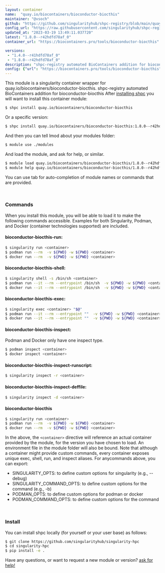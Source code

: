 ```yaml
---
layout: container
name:  "quay.io/biocontainers/bioconductor-biocthis"
maintainer: "@vsoch"
github: "https://github.com/singularityhub/shpc-registry/blob/main/quay.io/biocontainers/bioconductor-biocthis/container.yaml"
config_url: "https://raw.githubusercontent.com/singularityhub/shpc-registry/main/quay.io/biocontainers/bioconductor-biocthis/container.yaml"
updated_at: "2023-03-19 13:49:11.037720"
latest: "1.8.0--r42hdfd78af_0"
container_url: "https://biocontainers.pro/tools/bioconductor-biocthis"

versions:
 - "1.4.0--r41hdfd78af_0"
 - "1.8.0--r42hdfd78af_0"
description: "shpc-registry automated BioContainers addition for bioconductor-biocthis"
config: {"url": "https://biocontainers.pro/tools/bioconductor-biocthis", "maintainer": "@vsoch", "description": "shpc-registry automated BioContainers addition for bioconductor-biocthis", "latest": {"1.8.0--r42hdfd78af_0": "sha256:5c96c2db6946a0955f86a5e1890444233438605766baac513ce70af90179134c"}, "tags": {"1.4.0--r41hdfd78af_0": "sha256:2e6c6cd3faa0e5bd40c8a38b62f69278b9102a46f453dad4d7e0d94ccc6d8322", "1.8.0--r42hdfd78af_0": "sha256:5c96c2db6946a0955f86a5e1890444233438605766baac513ce70af90179134c"}, "docker": "quay.io/biocontainers/bioconductor-biocthis"}
---
```


This module is a singularity container wrapper for quay.io/biocontainers/bioconductor-biocthis.
shpc-registry automated BioContainers addition for bioconductor-biocthis
After [installing shpc](#install) you will want to install this container module:


```bash
$ shpc install quay.io/biocontainers/bioconductor-biocthis
```

Or a specific version:

```bash
$ shpc install quay.io/biocontainers/bioconductor-biocthis:1.8.0--r42hdfd78af_0
```

And then you can tell lmod about your modules folder:

```bash
$ module use ./modules
```

And load the module, and ask for help, or similar.

```bash
$ module load quay.io/biocontainers/bioconductor-biocthis/1.8.0--r42hdfd78af_0
$ module help quay.io/biocontainers/bioconductor-biocthis/1.8.0--r42hdfd78af_0
```

You can use tab for auto-completion of module names or commands that are provided.

<br>

### Commands

When you install this module, you will be able to load it to make the following commands accessible.
Examples for both Singularity, Podman, and Docker (container technologies supported) are included.

#### bioconductor-biocthis-run:

```bash
$ singularity run <container>
$ podman run --rm  -v ${PWD} -w ${PWD} <container>
$ docker run --rm  -v ${PWD} -w ${PWD} <container>
```

#### bioconductor-biocthis-shell:

```bash
$ singularity shell -s /bin/sh <container>
$ podman run --it --rm --entrypoint /bin/sh  -v ${PWD} -w ${PWD} <container>
$ docker run --it --rm --entrypoint /bin/sh  -v ${PWD} -w ${PWD} <container>
```

#### bioconductor-biocthis-exec:

```bash
$ singularity exec <container> "$@"
$ podman run --it --rm --entrypoint ""  -v ${PWD} -w ${PWD} <container> "$@"
$ docker run --it --rm --entrypoint ""  -v ${PWD} -w ${PWD} <container> "$@"
```

#### bioconductor-biocthis-inspect:

Podman and Docker only have one inspect type.

```bash
$ podman inspect <container>
$ docker inspect <container>
```

#### bioconductor-biocthis-inspect-runscript:

```bash
$ singularity inspect -r <container>
```

#### bioconductor-biocthis-inspect-deffile:

```bash
$ singularity inspect -d <container>
```



#### bioconductor-biocthis

```bash
$ singularity run <container>
$ podman run --rm  -v ${PWD} -w ${PWD} <container>
$ docker run --rm  -v ${PWD} -w ${PWD} <container>
```


In the above, the `<container>` directive will reference an actual container provided
by the module, for the version you have chosen to load. An environment file in the
module folder will also be bound. Note that although a container
might provide custom commands, every container exposes unique exec, shell, run, and
inspect aliases. For anycommands above, you can export:

 - SINGULARITY_OPTS: to define custom options for singularity (e.g., --debug)
 - SINGULARITY_COMMAND_OPTS: to define custom options for the command (e.g., -b)
 - PODMAN_OPTS: to define custom options for podman or docker
 - PODMAN_COMMAND_OPTS: to define custom options for the command

<br>

### Install

You can install shpc locally (for yourself or your user base) as follows:

```bash
$ git clone https://github.com/singularityhub/singularity-hpc
$ cd singularity-hpc
$ pip install -e .
```

Have any questions, or want to request a new module or version? [ask for help!](https://github.com/singularityhub/singularity-hpc/issues)